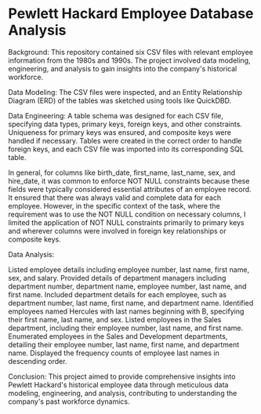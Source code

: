 # Pewlett Hackard Employee Database Analysis

Background:
This repository contained six CSV files with relevant employee information from the 1980s and 1990s. The project involved data modeling, engineering, and analysis to gain insights into the company's historical workforce.

Data Modeling:
The CSV files were inspected, and an Entity Relationship Diagram (ERD) of the tables was sketched using tools like QuickDBD.

Data Engineering:
A table schema was designed for each CSV file, specifying data types, primary keys, foreign keys, and other constraints. Uniqueness for primary keys was ensured, and composite keys were handled if necessary. Tables were created in the correct order to handle foreign keys, and each CSV file was imported into its corresponding SQL table.

In general, for columns like birth_date, first_name, last_name, sex, and hire_date, it was common to enforce NOT NULL constraints because these fields were typically considered essential attributes of an employee record. It ensured that there was always valid and complete data for each employee. However, in the specific context of the task, where the requirement was to use the NOT NULL condition on necessary columns, I limited the application of NOT NULL constraints primarily to primary keys and wherever columns were involved in foreign key relationships or composite keys.

Data Analysis:

Listed employee details including employee number, last name, first name, sex, and salary.
Provided details of department managers including department number, department name, employee number, last name, and first name.
Included department details for each employee, such as department number, last name, first name, and department name.
Identified employees named Hercules with last names beginning with B, specifying their first name, last name, and sex.
Listed employees in the Sales department, including their employee number, last name, and first name.
Enumerated employees in the Sales and Development departments, detailing their employee number, last name, first name, and department name.
Displayed the frequency counts of employee last names in descending order.

Conclusion:
This project aimed to provide comprehensive insights into Pewlett Hackard's historical employee data through meticulous data modeling, engineering, and analysis, contributing to understanding the company's past workforce dynamics.
